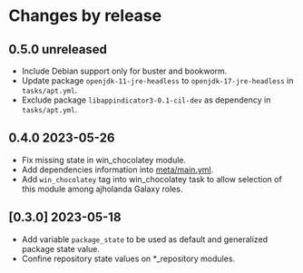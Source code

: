 # Changes by release

## 0.5.0 unreleased

- Include Debian support only for buster and bookworm.
- Update package `openjdk-11-jre-headless` to `openjdk-17-jre-headless`
in `tasks/apt.yml`.
- Exclude package `libappindicator3-0.1-cil-dev` as dependency in `tasks/apt.yml`.

## 0.4.0 2023-05-26

- Fix missing state in win_chocolatey module.
- Add dependencies information into [meta/main.yml](meta/main.yml).
- Add `win_chocolatey` tag into win_chocolatey task to allow selection of this 
module among ajholanda Galaxy roles.

## [0.3.0] 2023-05-18

- Add variable `package_state` to be used as default and generalized package state value.
- Confine repository state values on *_repository modules.
